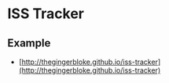 # ISS Tracker

## Example

 - [http://thegingerbloke.github.io/iss-tracker](http://thegingerbloke.github.io/iss-tracker)